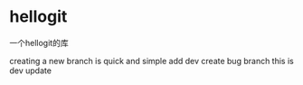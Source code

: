 # hellogit
一个hellogit的库

creating a new  branch is quick  and simple
add dev
create bug branch
this is dev update
